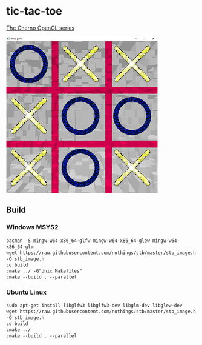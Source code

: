 # tic-tac-toe

[The Cherno OpenGL series](https://www.youtube.com/playlist?list=PLlrATfBNZ98foTJPJ_Ev03o2oq3-GGOS2)

![megadank.jpg](build/res/textures/megadank.jpg)

## Build

### Windows MSYS2

    pacman -S mingw-w64-x86_64-glfw mingw-w64-x86_64-glew mingw-w64-x86_64-glm
    wget https://raw.githubusercontent.com/nothings/stb/master/stb_image.h -O stb_image.h
    cd build
    cmake ../ -G"Unix Makefiles"
    cmake --build . --parallel

### Ubuntu Linux

    sudo apt-get install libglfw3 libglfw3-dev libglm-dev libglew-dev
    wget https://raw.githubusercontent.com/nothings/stb/master/stb_image.h -O stb_image.h
    cd build
    cmake ../
    cmake --build . --parallel
